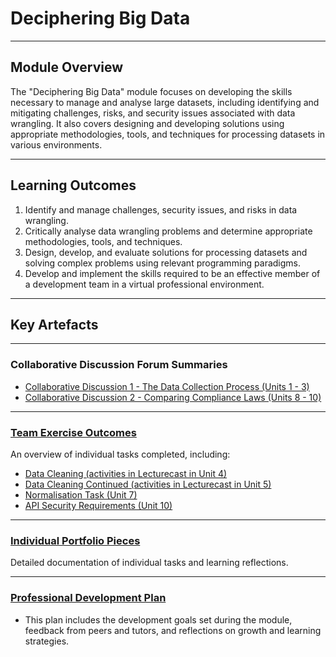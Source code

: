 # Deciphering Big Data

---

## Module Overview

The "Deciphering Big Data" module focuses on developing the skills necessary to manage and analyse large datasets, including identifying and mitigating challenges, risks, and security issues associated with data wrangling. It also covers designing and developing solutions using appropriate methodologies, tools, and techniques for processing datasets in various environments.

---

## Learning Outcomes

1. Identify and manage challenges, security issues, and risks in data wrangling.
2. Critically analyse data wrangling problems and determine appropriate methodologies, tools, and techniques.
3. Design, develop, and evaluate solutions for processing datasets and solving complex problems using relevant programming paradigms.
4. Develop and implement the skills required to be an effective member of a development team in a virtual professional environment.

---

## Key Artefacts

---

### Collaborative Discussion Forum Summaries

- [Collaborative Discussion 1 - The Data Collection Process (Units 1 - 3)](./Collaborative_Discussions/Collaborative_Discussion_1)
- [Collaborative Discussion 2 - Comparing Compliance Laws (Units 8 - 10)](./Collaborative_Discussions/Collaborative_Discussion_2)

---

### [Team Exercise Outcomes](./Individual_Tasks/README.md)

An overview of individual tasks completed, including:

- [Data Cleaning (activities in Lecturecast in Unit 4)](./Individual_Tasks/data_cleaning_unit4.md)
- [Data Cleaning Continued (activities in Lecturecast in Unit 5)](./Individual_Tasks/data_cleaning_unit5.md)
- [Normalisation Task (Unit 7)](./Individual_Tasks/normalisation_task_unit7.md)
- [API Security Requirements (Unit 10)](./Individual_Tasks/api_security_requirements_unit10.md)

---

### [Individual Portfolio Pieces](./Individual_Tasks/README.md)

Detailed documentation of individual tasks and learning reflections.

---

### [Professional Development Plan](./Professional_Development/professional_development_plan.md)

- This plan includes the development goals set during the module, feedback from peers and tutors, and reflections on growth and learning strategies.
